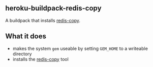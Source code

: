 heroku-buildpack-redis-copy
---------------------------

A buildpack that installs [redis-copy](https://github.com/yaauie/redis-copy).

## What it does

  * makes the system `gem` useable by setting `GEM_HOME` to a writeable directory
  * installs the [redis-copy](https://github.com/yaauie/redis-copy) tool


